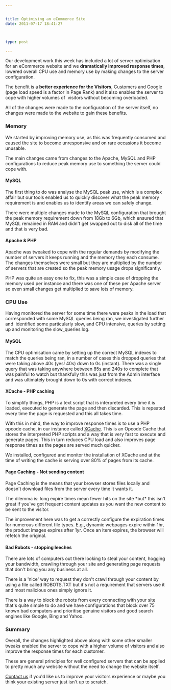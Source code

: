 ```yaml
---


title: Optimising an eCommerce Site
date: 2011-07-17 18:41:27



type: post

---
```

Our development work this week has included a lot of server optimisation
for an eCommerce website and we **dramatically improved response
times**, lowered overall CPU use and memory use by making changes to the
server configuration.

The benefit is a **better experience for the Visitors**, Customers and
Google (page load speed is a factor in Page Rank) and it also enables
the server to cope with higher volumes of  visitors without becoming
overloaded.

All of the changes were made to the configuration of the server itself,
no changes were made to the website to gain these benefits.

### Memory

We started by improving memory use, as this was frequently consumed and
caused the site to become unresponsive and on rare occasions it become
unusable.

The main changes came from changes to the Apache, MySQL and PHP
configurations to reduce peak memory use to something the server could
cope with.

#### MySQL

The first thing to do was analyse the MySQL peak use, which is a complex
affair but our tools enabled us to quickly discover what the peak memory
requirement is and enables us to identify areas we can safely change.

There were multiple changes made to the MySQL configuration that brought
the peak memory requirement down from 18Gb to 6Gb, which ensured that
MySQL remained in RAM and didn't get swapped out to disk all of the time
and that is very bad.

#### Apache & PHP

Apache was tweaked to cope with the regular demands by modifying the
number of servers it keeps running and the memory they each consume. The
changes themselves were small but they are multiplied by the number of
servers that are created so the peak memory usage drops significantly.

PHP was quite an easy one to fix, this was a simple case of dropping the
memory used per instance and there was one of these per Apache server so
even small changes get multiplied to save lots of memory.

### CPU Use

Having monitored the server for some time there were peaks in the load
that corresponded with some MySQL queries being ran, we investigated
further and  identified some particularly slow, and CPU intensive,
queries by setting up and monitoring the slow_queries log.

#### MySQL

The CPU optimisation came by setting up the correct MySQL indexes to
match the queries being ran, in a number of cases this dropped queries
that were taking above 40s (yes! 40s) down to 0s (instant). There was a
single query that was taking anywhere between 85s and 240s to complete
that was painful to watch but thankfully this was just from the Admin
interface and was ultimately brought down to 0s with correct indexes.

#### XCache - PHP caching

To simplify things, PHP is a text script that is interpreted every time
it is loaded, executed to generate the page and then discarded. This is
repeated every time the page is requested and this all takes time.

With this in mind, the way to improve response times is to use a PHP
opcode cache, in our instance
called [XCache](http://xcache.lighttpd.net/). This is an Opcode Cache that stores the interpreted PHP scripts and a way that is very fast to execute and generate pages. This in turn reduces CPU load and also improves page response times as the pages are served much quicker.

We installed, configured and monitor the installation of XCache and at
the time of writing the cache is serving over 80% of pages from its
cache.

#### Page Caching - Not sending content

Page Caching is the means that your browser stores files locally and
doesn't download files from the server every time it wants it.

The dilemma
is: long expire times mean fewer hits on the site \*but\* this isn't great if you've got frequent content updates as you want the new content to be sent to the visitor.

The improvement here was to get a correctly configure the expiration
times for numerous different file types. E.g., dynamic webpages expire
within 1hr, the product images expires after 1yr. Once an item expires,
the browser will refetch the original.

#### Bad Robots - stopping leeches

There are lots of computers out there looking to steal your content,
hogging your bandwidth, crawling through your site and generating page
requests that don't bring you any business at all.

There is a 'nice' way to request they don't crawl through your content
by using a file called ROBOTS.TXT but it's not a requirement that
servers use it and most malicious ones simply ignore it.

There is a way to block the robots from every connecting with your site
that's quite simple to do and we have configurations that block over 75
known bad computers and prioritise genuine visitors and good search
engines like Google, Bing and Yahoo.

### Summary

Overall, the changes highlighted above along with some other smaller
tweaks enabled the server to cope with a higher volume of visitors and
also improve the response times for each customer.

These are general principles for well configured servers that can be
applied to pretty much any website without the need to change the
website itself.

[Contact us](/contact) if you'd like us to improve your visitors
experience or maybe you think your existing server just isn't up to
scratch.
